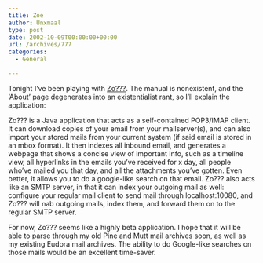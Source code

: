 ```yaml
---
title: Zoe
author: Unxmaal
type: post
date: 2002-10-09T00:00:00+00:00
url: /archives/777
categories:
  - General

---
```

Tonight I&#8217;ve been playing with [Zo???][1]. The manual is nonexistent, and the &#8216;About&#8217; page degenerates into an existentialist rant, so I&#8217;ll explain the application:

Zo??? is a Java application that acts as a self-contained POP3/IMAP client. It can download copies of your email from your mailserver(s), and can also import your stored mails from your current system (if said email is stored in an mbox format). It then indexes all inbound email, and generates a webpage that shows a concise view of important info, such as a timeline view, all hyperlinks in the emails you&#8217;ve received for x day, all people who&#8217;ve mailed you that day, and all the attachments you&#8217;ve gotten. Even better, it allows you to do a google-like search on that email. Zo??? also acts like an SMTP server, in that it can index your outgoing mail as well: configure your regular mail client to send mail through localhost:10080, and Zo??? will nab outgoing mails, index them, and forward them on to the regular SMTP server.

For now, Zo??? seems like a highly beta application. I hope that it will be able to parse through my old Pine and Mutt mail archives soon, as well as my existing Eudora mail archives. The ability to do Google-like searches on those mails would be an excellent time-saver.

 [1]: http://guests.evectors.it/zoe/